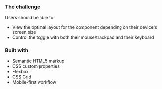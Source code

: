 
### The challenge

Users should be able to:

- View the optimal layout for the component depending on their device's screen size
- Control the toggle with both their mouse/trackpad and their keyboard


### Built with

- Semantic HTML5 markup
- CSS custom properties
- Flexbox
- CSS Grid
- Mobile-first workflow



